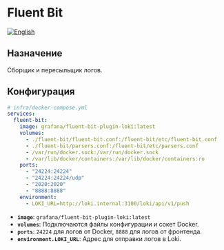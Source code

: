 # Fluent Bit
[![English](https://img.shields.io/badge/lang-English-blue.svg)](../../../en/infra/fluent-bit/index.md)

## Назначение

Сборщик и пересыльщик логов.

## Конфигурация

```yaml
# infra/docker-compose.yml
services:
  fluent-bit:
    image: grafana/fluent-bit-plugin-loki:latest
    volumes:
      - ./fluent-bit/fluent-bit.conf:/fluent-bit/etc/fluent-bit.conf
      - ./fluent-bit/parsers.conf:/fluent-bit/etc/parsers.conf
      - /var/run/docker.sock:/var/run/docker.sock
      - /var/lib/docker/containers:/var/lib/docker/containers:ro
    ports:
      - "24224:24224"
      - "24224:24224/udp"
      - "2020:2020"
      - "8888:8888"
    environment:
      - LOKI_URL=http://loki.internal:3100/loki/api/v1/push
```

- **`image`**: `grafana/fluent-bit-plugin-loki:latest`
- **`volumes`**: Подключаются файлы конфигурации и сокет Docker.
- **`ports`**: `24224` для логов от Docker, `8888` для логов от фронтенда.
- **`environment.LOKI_URL`**: Адрес для отправки логов в Loki.